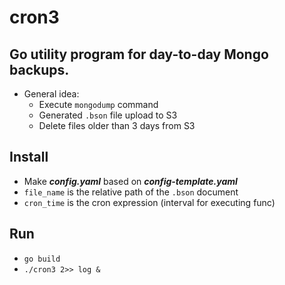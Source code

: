 # cron3
## Go utility program for day-to-day Mongo backups.
* General idea:
  * Execute `mongodump` command
  * Generated `.bson` file upload to S3
  * Delete files older than 3 days from S3
  
## Install

* Make **_config.yaml_** based on **_config-template.yaml_**
* `file_name` is the relative path of the `.bson` document
* `cron_time` is the cron expression (interval for executing func)

## Run

* `go build`
* `./cron3 2>> log &`
